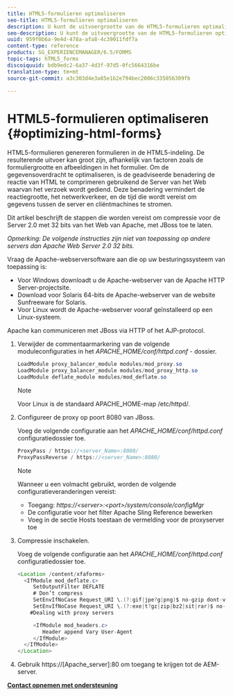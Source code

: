 ```yaml
---
title: HTML5-formulieren optimaliseren
seo-title: HTML5-formulieren optimaliseren
description: U kunt de uitvoergrootte van de HTML5-formulieren optimaliseren.
seo-description: U kunt de uitvoergrootte van de HTML5-formulieren optimaliseren.
uuid: 959f0b6a-9e4d-478a-afa8-4c39011fdf7a
content-type: reference
products: SG_EXPERIENCEMANAGER/6.5/FORMS
topic-tags: hTML5_forms
discoiquuid: bdb9edc2-6a37-4d3f-97d5-0fc5664316be
translation-type: tm+mt
source-git-commit: a3c303d4e3a85e1b2e794bec2006c335056309fb

---
```



# HTML5-formulieren optimaliseren {#optimizing-html-forms}

HTML5-formulieren genereren formulieren in de HTML5-indeling. De resulterende uitvoer kan groot zijn, afhankelijk van factoren zoals de formuliergrootte en afbeeldingen in het formulier. Om de gegevensoverdracht te optimaliseren, is de geadviseerde benadering de reactie van HTML te comprimeren gebruikend de Server van het Web waarvan het verzoek wordt gediend. Deze benadering vermindert de reactiegrootte, het netwerkverkeer, en de tijd die wordt vereist om gegevens tussen de server en cliëntmachines te stromen.

Dit artikel beschrijft de stappen die worden vereist om compressie voor de Server 2.0 met 32 bits van het Web van Apache, met JBoss toe te laten.

*Opmerking: De volgende instructies zijn niet van toepassing op andere servers dan Apache Web Server 2.0 32 bits.*

Vraag de Apache-webserversoftware aan die op uw besturingssysteem van toepassing is:

* Voor Windows downloadt u de Apache-webserver van de Apache HTTP Server-projectsite.
* Download voor Solaris 64-bits de Apache-webserver van de website Sunfreeware for Solaris.
* Voor Linux wordt de Apache-webserver vooraf geïnstalleerd op een Linux-systeem.

Apache kan communiceren met JBoss via HTTP of het AJP-protocol.

1. Verwijder de commentaarmarkering van de volgende moduleconfiguraties in het *APACHE_HOME/conf/httpd.conf* - dossier.

   ```java
   LoadModule proxy_balancer_module modules/mod_proxy.so
   LoadModule proxy_balancer_module modules/mod_proxy_http.so
   LoadModule deflate_module modules/mod_deflate.so
   ```

   >[!NOTE]
   >
   >Voor Linux is de standaard APACHE_HOME-map /etc/httpd/.

1. Configureer de proxy op poort 8080 van JBoss.

   Voeg de volgende configuratie aan het *APACHE_HOME/conf/httpd.conf* configuratiedossier toe.

   ```java
   ProxyPass / https://<server_Name>:8080/
   ProxyPassReverse / https://<server_Name>:8080/
   ```

   >[!NOTE]
   >
   >Wanneer u een volmacht gebruikt, worden de volgende configuratieveranderingen vereist:
   >
   >* Toegang: *https://&lt;server>:&lt;port>/system/console/configMgr*
   * De configuratie voor het filter Apache Sling Reference bewerken
   * Voeg in de sectie Hosts toestaan de vermelding voor de proxyserver toe


1. Compressie inschakelen.

   Voeg de volgende configuratie aan het *APACHE_HOME/conf/httpd.conf* configuratiedossier toe.

   ```java
   <Location /content/xfaforms>
     <IfModule mod_deflate.c>
        SetOutputFilter DEFLATE
        # Don’t compress
        SetEnvIfNoCase Request_URI \.(?:gif|jpe?g|png)$ no-gzip dont-vary
        SetEnvIfNoCase Request_URI \.(?:exe|t?gz|zip|bz2|sit|rar)$ no-gzip dont-vary
       #Dealing with proxy servers
   
        <IfModule mod_headers.c>
           Header append Vary User-Agent
        </IfModule>
     </IfModule>
   </Location>
   ```

1. Gebruik https://[Apache_server]:80 om toegang te krijgen tot de AEM-server.

**[Contact opnemen met ondersteuning](https://www.adobe.com/account/sign-in.supportportal.html)**
